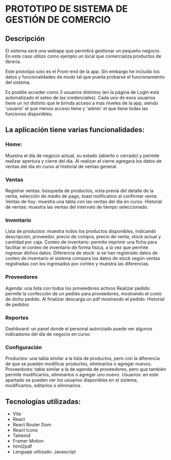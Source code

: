 # PROTOTIPO DE SISTEMA DE GESTIÓN DE COMERCIO

## Descripción

El sistema será una webapp que permitirá gestionar un pequeño negocio. En este caso utilizo como ejemplo un local que comercializa productos de librería.

Este prototipo solo es el Front-end de la app. Sin embargo he incluído los datos y funcionalidades de modo tal que pueda probarse el funcionamiento del sistema.

Es posible acceder como 3 usuarios distintos (en la página de LogIn está automatizado el seteo de las credenciales).
Cada uno de esos usuarios tiene un rol distinto que le brinda acceso a mas niveles de la app, siendo 'usuario' el que 
menos acceso tiene y 'admin' el que tiene todas las funciones disponibles.

## La aplicación tiene varias funcionalidades:

### Home:
Muestra el día de negocio actual, su estado (abierto o cerrado) y permite realizar apertura y cierre del día.
Al realizar el cierre agregará los datos de ventas del día en curso al historial de ventas general.

### Ventas
Registrar ventas: búsqueda de productos, vista previa del detalle de la venta, selección de medio de pago, toast notification al confirmar venta.
Ventas de hoy: muestra una tabla con las ventas del día en curso.
Historial de ventas: muestra las ventas del intervalo de tiempo seleccionado.

### Inventario
Lista de productos: muestra todos los productos disponibles, indicando descripción, proveedor, precio de compra, precio de venta, stock actual y cantidad por caja.
Conteo de inventario: permite imprimir una ficha para facilitar el conteo de inventario de forma física, a la vez que permite ingresar dichos datos.
Diferencia de stock: si se han registrado datos de conteo de inventario el sistema compara los datos de stock según ventas registradas con los ingresados por conteo y muestra las diferencias.

### Proveedores
Agenda: una lista con todos los proveedores activos
Realizar pedido: permite la confección de un pedido para proveedores, mostrando el costo de dicho pedido. Al finalizar descarga un pdf mostrando el pedido.
Historial de pedidos

### Reportes
Dashboard: un panel donde el personal autorizado puede ver algunos indicadores del día de negocio en curso

### Configuración
Productos: una tabla similar a la lista de productos, pero con la diferencia de que se pueden modificar productos, eliminarlos o agregar nuevos.
Proveedores: tabla similar a la de agenda de proveedores, pero que también permite modificarlos, eliminarlos o agregar uno nuevo.
Usuarios: en este apartado se pueden ver los usuarios disponibles en el sistema, modificarlos, editarlos o eliminarlos.

## Tecnologías utilizadas:
- Vite
- React
- React Router Dom
- React Icons
- Tailwind
- Framer Motion
- html2pdf
- Lenguaje utilizado: Javascript